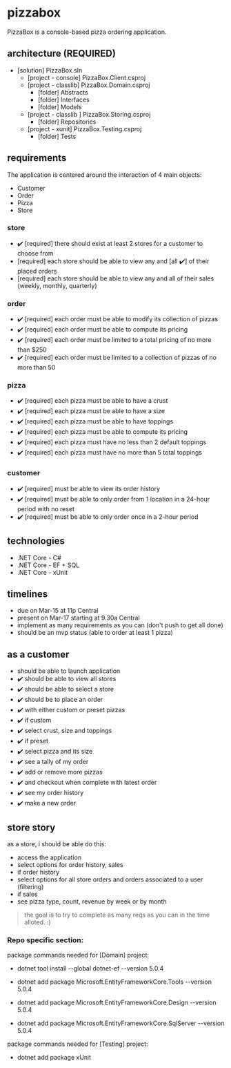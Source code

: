 # pizzabox

PizzaBox is a console-based pizza ordering application.

## architecture (REQUIRED)

- [solution] PizzaBox.sln
  - [project - console] PizzaBox.Client.csproj
  - [project - classlib] PizzaBox.Domain.csproj
    - [folder] Abstracts
    - [folder] Interfaces
    - [folder] Models
  - [project - classlib ] PizzaBox.Storing.csproj
    - [folder] Repositories
  - [project - xunit] PizzaBox.Testing.csproj
    - [folder] Tests

## requirements

The application is centered around the interaction of 4 main objects:

- Customer
- Order
- Pizza
- Store

### store

- ✔️ [required] there should exist at least 2 stores for a customer to choose from
- [required] each store should be able to view any and [all ✔️] of their placed orders
- [required] each store should be able to view any and all of their sales (weekly, monthly, quarterly)

### order

- ✔️ [required] each order must be able to modify its collection of pizzas
- ✔️ [required] each order must be able to compute its pricing
- ✔️ [required] each order must be limited to a total pricing of no more than $250
- ✔️ [required] each order must be limited to a collection of pizzas of no more than 50

### pizza

- ✔️ [required] each pizza must be able to have a crust
- ✔️ [required] each pizza must be able to have a size
- ✔️ [required] each pizza must be able to have toppings
- ✔️ [required] each pizza must be able to compute its pricing
- ✔️ [required] each pizza must have no less than 2 default toppings
- ✔️ [required] each pizza must have no more than 5 total toppings

### customer

- ✔️ [required] must be able to view its order history
- ✔️ [required] must be able to only order from 1 location in a 24-hour period with no reset
- ✔️ [required] must be able to only order once in a 2-hour period

## technologies

- .NET Core - C#
- .NET Core - EF + SQL
- .NET Core - xUnit

## timelines

- due on Mar-15 at 11p Central
- present on Mar-17 starting at 9.30a Central
- implement as many requirements as you can (don't push to get all done)
- should be an mvp status (able to order at least 1 pizza)

## as a customer

- should be able to launch application
- ✔️ should be able to view all stores
- ✔️ should be able to select a store
- ✔️ should be to place an order
- ✔️ with either custom or preset pizzas
- ✔️ if custom
- ✔️ select crust, size and toppings
- ✔️ if preset
- ✔️ select pizza and its size
- ✔️ see a tally of my order
- ✔️ add or remove more pizzas
- ✔️ and checkout when complete with latest order
- ✔️ see my order history
- ✔️ make a new order

## store story

as a store, i should be able do this:

- access the application
- select options for order history, sales
- if order history
- select options for all store orders and orders associated to a user (filtering)
- if sales
- see pizza type, count, revenue by week or by month

> the goal is to try to complete as many reqs as you can in the time alloted. :)

### Repo specific section:

package commands needed for [Domain] project:

- dotnet tool install --global dotnet-ef --version 5.0.4

- dotnet add package Microsoft.EntityFrameworkCore.Tools --version 5.0.4
- dotnet add package Microsoft.EntityFrameworkCore.Design --version 5.0.4
- dotnet add package Microsoft.EntityFrameworkCore.SqlServer --version 5.0.4

package commands needed for [Testing] project:

- dotnet add package xUnit
